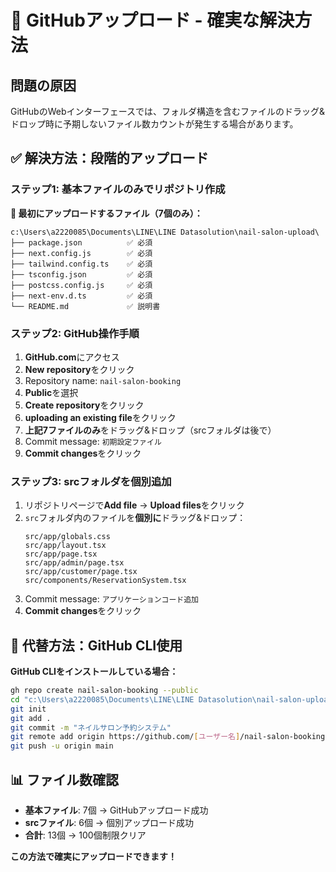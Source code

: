 # 🚨 GitHubアップロード - 確実な解決方法

## 問題の原因
GitHubのWebインターフェースでは、フォルダ構造を含むファイルのドラッグ&ドロップ時に予期しないファイル数カウントが発生する場合があります。

## ✅ 解決方法：段階的アップロード

### ステップ1: 基本ファイルのみでリポジトリ作成

**📁 最初にアップロードするファイル（7個のみ）：**
```
c:\Users\a2220085\Documents\LINE\LINE Datasolution\nail-salon-upload\
├── package.json          ✅ 必須
├── next.config.js        ✅ 必須
├── tailwind.config.ts    ✅ 必須
├── tsconfig.json         ✅ 必須
├── postcss.config.js     ✅ 必須
├── next-env.d.ts         ✅ 必須
└── README.md             ✅ 説明書
```

### ステップ2: GitHub操作手順

1. **GitHub.com**にアクセス
2. **New repository**をクリック
3. Repository name: `nail-salon-booking`
4. **Public**を選択
5. **Create repository**をクリック
6. **uploading an existing file**をクリック
7. **上記7ファイルのみ**をドラッグ&ドロップ（srcフォルダは後で）
8. Commit message: `初期設定ファイル`
9. **Commit changes**をクリック

### ステップ3: srcフォルダを個別追加

1. リポジトリページで**Add file** → **Upload files**をクリック
2. `src`フォルダ内のファイルを**個別に**ドラッグ&ドロップ：
   ```
   src/app/globals.css
   src/app/layout.tsx
   src/app/page.tsx
   src/app/admin/page.tsx
   src/app/customer/page.tsx
   src/components/ReservationSystem.tsx
   ```
3. Commit message: `アプリケーションコード追加`
4. **Commit changes**をクリック

## 🎯 代替方法：GitHub CLI使用

**GitHub CLIをインストールしている場合：**
```bash
gh repo create nail-salon-booking --public
cd "c:\Users\a2220085\Documents\LINE\LINE Datasolution\nail-salon-upload"
git init
git add .
git commit -m "ネイルサロン予約システム"
git remote add origin https://github.com/[ユーザー名]/nail-salon-booking.git
git push -u origin main
```

## 📊 ファイル数確認
- **基本ファイル**: 7個 → GitHubアップロード成功
- **srcファイル**: 6個 → 個別アップロード成功
- **合計**: 13個 → 100個制限クリア

**この方法で確実にアップロードできます！**
